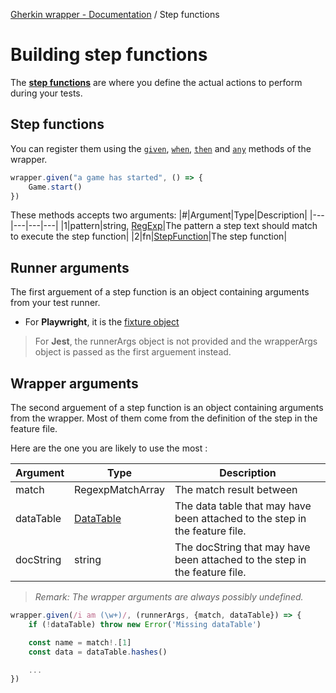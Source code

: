 [Gherkin wrapper - Documentation](./README.md) / Step functions

# Building step functions

The [__step functions__](./api/modules/common.md#stepfunction) are where you define the actual actions to perform during your tests.

## Step functions

You can register them using the [`given`](./api/classes/common.Wrapper.md#given), [`when`](./api/classes/common.Wrapper.md#when), [`then`](./api/classes/common.Wrapper.md#then) and [`any`](./api/classes/common.Wrapper.md#any) methods of the wrapper.

```typescript
wrapper.given("a game has started", () => {
    Game.start()
})
```

These methods accepts two arguments:
|#|Argument|Type|Description|
|---|---|---|---|
|1|pattern|string, [RegExp](https://developer.mozilla.org/fr/docs/Web/JavaScript/Reference/Global_Objects/RegExp)|The pattern a step text should match to execute the step function|
|2|fn|[StepFunction](./api/modules/common.md#stepfunction)|The step function|

## Runner arguments

The first arguement of a step function is an object containing arguments from your test runner.

- For __Playwright__, it is the [fixture object](https://playwright.dev/docs/test-fixtures)

> For __Jest__, the runnerArgs object is not provided and the wrapperArgs object is passed as the first arguement instead. 

## Wrapper arguments

The second arguement of a step function is an object containing arguments from the wrapper. Most of them come from the definition of the step in the feature file.

Here are the one you are likely to use the most :

|Argument|Type|Description|
|---|---|---|
|match|RegexpMatchArray|The match result between |
|dataTable|[DataTable](https://github.com/cucumber/cucumber-js/blob/main/docs/support_files/data_table_interface.md)|The data table that may have been attached to the step in the feature file.|
|docString|string|The docString that may have been attached to the step in the feature file.|

> _Remark: The wrapper arguments are always possibly undefined._

```typescript
wrapper.given(/i am (\w+)/, (runnerArgs, {match, dataTable}) => { 
    if (!dataTable) throw new Error('Missing dataTable')

    const name = match!.[1]
    const data = dataTable.hashes()

    ...
})
```
